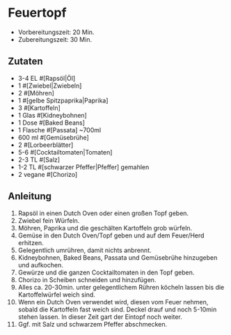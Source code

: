 # Feuertopf

* Vorbereitungszeit: 20 Min.
* Zubereitungszeit: 30 Min.

## Zutaten

* 3-4 EL #[Rapsöl|Öl]
* 1 #[Zwiebel|Zwiebeln]
* 2 #[Möhren]
* 1 #[gelbe Spitzpaprika|Paprika]
* 3 #[Kartoffeln]
* 1 Glas #[Kidneybohnen]
* 1 Dose #[Baked Beans]
* 1 Flasche #[Passata] ~700ml
* 600 ml #[Gemüsebrühe]
* 2 #[Lorbeerblätter]
* 5-6 #[Cocktailtomaten|Tomaten]
* 2-3 TL #[Salz]
* 1-2 TL #[schwarzer Pfeffer|Pfeffer] gemahlen
* 2 vegane #[Chorizo]

## Anleitung

1. Rapsöl in einen Dutch Oven oder einen großen Topf geben.
1. Zwiebel fein Würfeln.
1. Möhren, Paprika und die geschälten Kartoffeln grob würfeln.
1. Gemüse in den Dutch Oven/Topf geben und auf dem Feuer/Herd erhitzen.
1. Gelegentlich umrühren, damit nichts anbrennt.
1. Kidneybohnen, Baked Beans, Passata und Gemüsebrühe hinzugeben und aufkochen.
1. Gewürze und die ganzen Cocktailtomaten in den Topf geben.
1. Chorizo in Scheiben schneiden und hinzufügen.
1. Alles ca. 20-30min. unter gelegentlichem Rühren köcheln lassen bis die Kartoffelwürfel weich sind.
1. Wenn ein Dutch Oven verwendet wird, diesen vom Feuer nehmen, sobald die Kartoffeln fast weich sind. Deckel drauf und noch 5-10min stehen lassen. In dieser Zeit gart der Eintopf noch weiter.
1. Ggf. mit Salz und schwarzem Pfeffer abschmecken.
